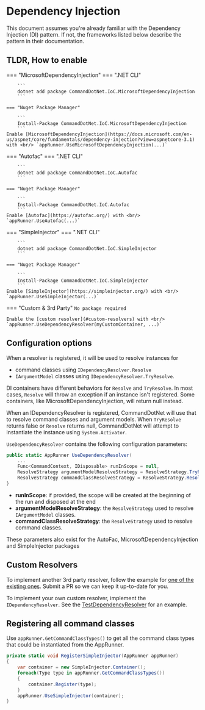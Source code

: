 # Dependency Injection

This document assumes you're already familiar with the Dependency Injection (DI) pattern. If not, the frameworks listed below describe the pattern in their documentation.

## TLDR, How to enable
=== "MicrosoftDependencyInjection"
    === ".NET CLI"

        ```
        dotnet add package CommandDotNet.IoC.MicrosoftDependencyInjection
        ```

    === "Nuget Package Manager"

        ```
        Install-Package CommandDotNet.IoC.MicrosoftDependencyInjection
        ```
    Enable [MicrosoftDependencyInjection](https://docs.microsoft.com/en-us/aspnet/core/fundamentals/dependency-injection?view=aspnetcore-3.1) with <br/> `appRunner.UseMicrosoftDependencyInjection(...)`

=== "Autofac"
    === ".NET CLI"

        ```
        dotnet add package CommandDotNet.IoC.Autofac
        ```

    === "Nuget Package Manager"

        ```
        Install-Package CommandDotNet.IoC.Autofac
        ```
    Enable [Autofac](https://autofac.org/) with <br/> `appRunner.UseAutofac(...)`

=== "SimpleInjector"
    === ".NET CLI"

        ```
        dotnet add package CommandDotNet.IoC.SimpleInjector
        ```

    === "Nuget Package Manager"

        ```
        Install-Package CommandDotNet.IoC.SimpleInjector
        ```
    Enable [SimpleInjector](https://simpleinjector.org/) with <br/> `appRunner.UseSimpleInjector(...)`

=== "Custom & 3rd Party"
    `No package required`
 
    Enable the [custom resolver](#custom-resolvers) with <br/> `appRunner.UseDependencyResolver(myCustomContainer, ...)`

## Configuration options

When a resolver is registered, it will be used to resolve instances for 

* command classes using `IDependencyResolver.Resolve` 
* `IArgumentModel` classes using `IDependencyResolver.TryResolve`.

DI containers have different behaviors for `Resolve` and `TryResolve`. 
In most cases, `Resolve` will throw an exception if an instance isn't registered. 
Some containers, like MicrosoftDependencyInjection, will return null instead. 

When an IDependencyResolver is registered, CommandDotNet will use that 
to resolve command classes and argument models. When `TryResolve` returns 
false or `Resolve` returns null, CommandDotNet will attempt to instantiate 
the instance using `System.Activator`.

`UseDependencyResolver` contains the following configuration parameters:

```c#
public static AppRunner UseDependencyResolver(
    ...
    Func<CommandContext, IDisposable> runInScope = null,
    ResolveStrategy argumentModelResolveStrategy = ResolveStrategy.TryResolve,
    ResolveStrategy commandClassResolveStrategy = ResolveStrategy.Resolve
}
```

* __runInScope__: if provided, the scope will be created at the beginning of the run and disposed at the end
* __argumentModelResolveStrategy__: the `ResolveStrategy` used to resolve `IArgumentModel` classes.
* __commandClassResolveStrategy__: the `ResolveStrategy` used to resolve command classes.

These parameters also exist for the AutoFac, MicrosoftDependencyInjection and SimpleInjector packages

## Custom Resolvers

To implement another 3rd party resolver, follow the example for [one of the existing ones](https://github.com/bilal-fazlani/commanddotnet). Submit a PR so we can keep it up-to-date for you. 

To implement your own custom resolver, implement the `IDependencyResolver`. See the [TestDependencyResolver](https://github.com/bilal-fazlani/commanddotnet/blob/master/CommandDotNet.TestTools/TestDependencyResolver.cs) for an example.

## Registering all command classes

Use `appRunner.GetCommandClassTypes()` to get all the command class types that could be instantiated from the AppRunner.

```c#
private static void RegisterSimpleInjector(AppRunner appRunner)
{
    var container = new SimpleInjector.Container();
    foreach(Type type in appRunner.GetCommandClassTypes())
    {
        container.Register(type);
    }
    appRunner.UseSimpleInjector(container);
}
```
